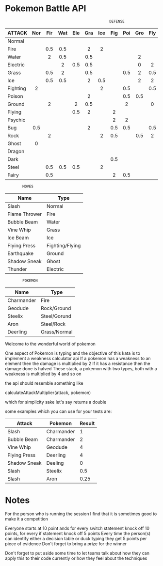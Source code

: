 Pokemon Battle API
===================
                                                    DEFENSE
| ATTACK   | Nor | Fir | Wat | Ele | Gra | Ice | Fig | Poi | Gro | Fly | Psy | Bug | Roc | Gho | Dra | Dar | Ste | Fai |
|----------|:---:|:---:|:---:|:---:|:---:|:---:|:---:|:---:|:---:|:---:|:---:|:---:|:---:|:---:|:---:|:---:|:---:|:---:|
| Normal   |     |     |     |     |     |     |     |     |     |     |     |     | 0.5 | 0   |     |     | 0.5 |     |
| Fire     |     | 0.5 | 0.5 |     | 2   | 2   |     |     |     |     |     | 2   | 0.5 |     | 0.5 |     | 2   |     |
| Water    |     | 2   | 0.5 |     | 0.5 |     |     |     | 2   |     |     |     | 2   |     | 0.5 |     |     |     |
| Electric |     |     | 2   | 0.5 | 0.5 |     |     |     | 0   | 2   |     |     |     |     | 0.5 |     |     |     |
| Grass    |     | 0.5 | 2   |     | 0.5 |     |     | 0.5 | 2   | 0.5 |     | 0.5 | 2   |     | 0.5 |     | 0.5 |     |
| Ice      |     | 0.5 | 0.5 |     | 2   | 0.5 |     |     | 2   | 2   |     |     |     |     | 2   |     | 0.5 |     |
| Fighting | 2   |     |     |     |     | 2   |     | 0.5 |     | 0.5 | 0.5 | 0.5 | 2   | 0   |     | 2   | 2   | 0.5 |
| Poison   |     |     |     |     | 2   |     |     | 0.5 | 0.5 |     |     |     | 0.5 | 0.5 |     |     | 0   | 2   |
| Ground   |     | 2   |     | 2   | 0.5 |     |     | 2   |     | 0   |     | 0.5 | 2   |     |     |     | 2   |     |
| Flying   |     |     |     | 0.5 | 2   |     | 2   |     |     |     |     | 2   | 0.5 |     |     |     | 0.5 |     |
| Psychic  |     |     |     |     |     |     | 2   | 2   |     |     | 0.5 |     |     |     |     | 0   | 0.5 |     |
| Bug      | 0.5 |     |     |     | 2   |     | 0.5 | 0.5 |     | 0.5 | 2   |     |     | 0.5 |     | 2   | 0.5 | 0.5 |
| Rock     |     | 2   |     |     |     | 2   | 0.5 |     | 0.5 | 2   |     | 2   |     |     |     |     | 0.5 |     |
| Ghost    | 0   |     |     |     |     |     |     |     |     |     | 2   |     |     | 2   |     | 0.5 |     |     |
| Dragon   |     |     |     |     |     |     |     |     |     |     |     |     |     |     | 2   |     | 0.5 | 0   |
| Dark     |     |     |     |     |     |     | 0.5 |     |     |     | 2   |     |     | 2   |     | 0.5 |     | 0.5 |
| Steel    |     | 0.5 | 0.5 | 0.5 |     | 2   |     |     |     |     |     |     | 2   |     |     |     | 0.5 | 2   |
| Fairy    |     | 0.5 |     |     |     |     | 2   | 0.5 |     |     |     |     |     |     | 2   | 2   | 0.5 |     |

            MOVES
| Name          | Type            |
|---------------|-----------------|
| Slash         | Normal          |
| Flame Thrower | Fire            |
| Bubble Beam   | Water           |
| Vine Whip     | Grass           |
| Ice Beam      | Ice             |
| Flying Press  | Fighting/Flying |
| Earthquake    | Ground          |
| Shadow Sneak  | Ghost           |
| Thunder       | Electric        |

            POKEMON
| Name       | Type         |
|------------|--------------|
| Charmander | Fire         |
| Geodude    | Rock/Ground  |
| Steelix    | Steel/Gorund |
| Aron       | Steel/Rock   |
| Deerling   | Grass/Normal |

Welcome to the wonderful world of pokemon

One aspect of Pokemon is typing and the objective of this kata is to implement a weakness calculator api
If a pokemon has a weakness to an element then the damage is multiplied by 2
If it has a resistance then the damage done is halved
These stack, a pokemon with two types, both with a weakness is multiplied by 4 and so on

the api should resemble something like

calculateAttackMultiplier(attack, pokemon)

which for simplicity sake let's say returns a double

some examples which you can use for your tests are:

| Attack       | Pokemon    | Result |
|--------------|------------|--------|
| Slash        | Charmander | 1      |
| Bubble Beam  | Charmander | 2      |
| Vine Whip    | Geodude    | 4      |
| Flying Press | Deerling   | 4      |
| Shadow Sneak | Deeling    | 0      |
| Slash        | Steelix    | 0.5    |
| Slash        | Aron       | 0.25   |

Notes
======================

For the person who is running the session I find that it is sometimes good to make it a competition

Everyone starts at 10 point ands for every switch statement knock off 10 points, for every if statement knock off 5 points
Every time the person(s) can identify either a decision table or duck typing they get 5 points per piece of evidence
Don't forget to bring a prize for the winner

Don't forget to put aside some time to let teams talk about how they can apply this to their code currently or how they feel about the techniques
